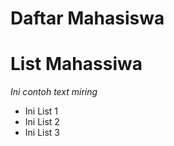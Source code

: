 Daftar Mahasiswa
===

List Mahassiwa
===

*Ini contoh text miring*
- Ini List 1
- Ini List 2
- Ini List 3
